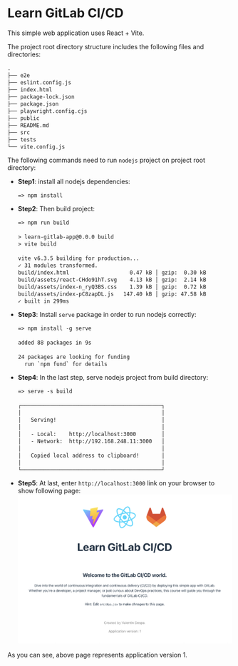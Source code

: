 # Learn GitLab CI/CD

This simple web application uses React + Vite.

The project root directory structure includes the following files and directories:
```
.
├── e2e
├── eslint.config.js
├── index.html
├── package-lock.json
├── package.json
├── playwright.config.cjs
├── public
├── README.md
├── src
├── tests
└── vite.config.js
```

The following commands need to run `nodejs` project on project root directory: 

* **Step1**: install all nodejs dependencies:
    ```
    => npm install
    ```
* **Step2**: Then build project:
    ```
    => npm run build 
    
    > learn-gitlab-app@0.0.0 build
    > vite build
    
    vite v6.3.5 building for production...
    ✓ 31 modules transformed.
    build/index.html                   0.47 kB │ gzip:  0.30 kB
    build/assets/react-CHdo91hT.svg    4.13 kB │ gzip:  2.14 kB
    build/assets/index-n_ryQ3BS.css    1.39 kB │ gzip:  0.72 kB
    build/assets/index-pC8zapDL.js   147.40 kB │ gzip: 47.58 kB
    ✓ built in 299ms
    ```

* **Step3**: Install `serve` package in order to run nodejs correctly:
    ```
    => npm install -g serve
  
    added 88 packages in 9s
    
    24 packages are looking for funding
      run `npm fund` for details
    ```

* **Step4**: In the last step, serve nodejs project from build directory:
    ```
    => serve -s build
    
    ┌────────────────────────────────────────────┐
    │                                            │
    │   Serving!                                 │
    │                                            │
    │   - Local:    http://localhost:3000        │
    │   - Network:  http://192.168.248.11:3000   │
    │                                            │
    │   Copied local address to clipboard!       │
    │                                            │
    └────────────────────────────────────────────┘
    ```

* **Step5**: At last, enter `http://localhost:3000` link on your browser to show following page:
  ![NodeJs_Project_FirstPage.jpg](src/img/NodeJs_Project_FirstPage.jpg)

As you can see, above page represents application version 1.
